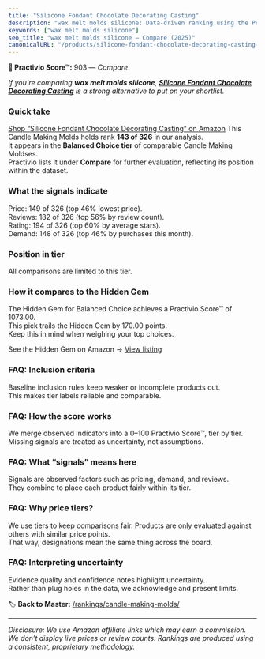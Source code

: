 ```yaml
---
title: "Silicone Fondant Chocolate Decorating Casting"
description: "wax melt molds silicone: Data-driven ranking using the Practivio Score™. Positioned by quality, value, demand, findability, momentum."
keywords: ["wax melt molds silicone"]
seo_title: "wax melt molds silicone — Compare (2025)"
canonicalURL: "/products/silicone-fondant-chocolate-decorating-casting-B0D6QQ3T3V/"
---
```


**🛒 Practivio Score™:** 903 — _Compare_


*If you're comparing **wax melt molds silicone**, **[Silicone Fondant Chocolate Decorating Casting](https://www.amazon.com/dp/B0D6QQ3T3V?tag=practivio-20)** is a strong alternative to put on your shortlist.*
### Quick take
[Shop “Silicone Fondant Chocolate Decorating Casting” on Amazon](https://www.amazon.com/dp/B0D6QQ3T3V?tag=practivio-20)
This Candle Making Molds holds rank **143 of 326** in our analysis.  
It appears in the **Balanced Choice tier** of comparable Candle Making Moldses.  
Practivio lists it under **Compare** for further evaluation, reflecting its position within the dataset.

### What the signals indicate
Price: 149 of 326 (top 46% lowest price).  
Reviews: 182 of 326 (top 56% by review count).  
Rating: 194 of 326 (top 60% by average stars).  
Demand: 148 of 326 (top 46% by purchases this month).

### Position in tier
All comparisons are limited to this tier.

### How it compares to the Hidden Gem
The Hidden Gem for Balanced Choice achieves a Practivio Score™ of 1073.00.  
This pick trails the Hidden Gem by 170.00 points.  
Keep this in mind when weighing your top choices.  

See the Hidden Gem on Amazon → [View listing](https://www.amazon.com/dp/B0CM5NX74G?tag=practivio-20)

### FAQ: Inclusion criteria
Baseline inclusion rules keep weaker or incomplete products out.  
This makes tier labels reliable and comparable.

### FAQ: How the score works
We merge observed indicators into a 0–100 Practivio Score™, tier by tier.  
Missing signals are treated as uncertainty, not assumptions.

### FAQ: What “signals” means here
Signals are observed factors such as pricing, demand, and reviews.  
They combine to place each product fairly within its tier.

### FAQ: Why price tiers?
We use tiers to keep comparisons fair. Products are only evaluated against others with similar price points.  
That way, designations mean the same thing across the board.

### FAQ: Interpreting uncertainty
Evidence quality and confidence notes highlight uncertainty.  
Rather than plug holes in the data, we acknowledge and present limits.

<!-- Missing template for Compare/CompareWithinPriceClass -->


🏷️ **Back to Master:** [/rankings/candle-making-molds/](/rankings/candle-making-molds/)

---
_Disclosure: We use Amazon affiliate links which may earn a commission. We don’t display live prices or review counts. Rankings are produced using a consistent, proprietary methodology._
